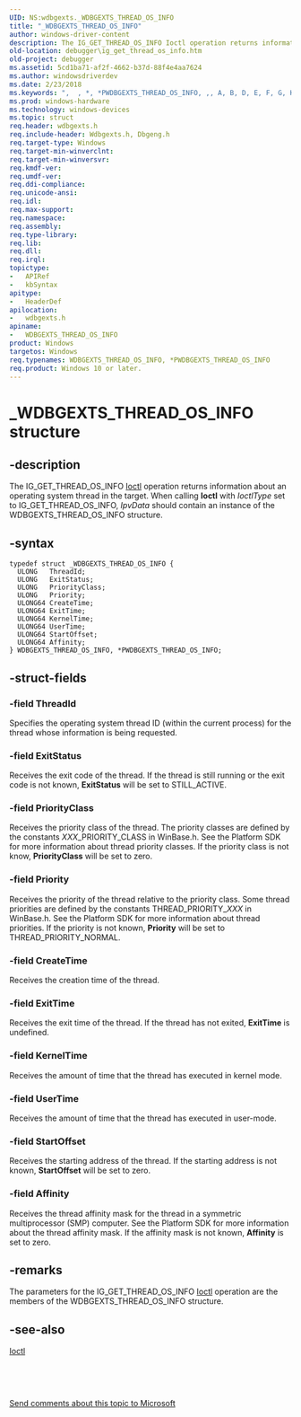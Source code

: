 ```yaml
---
UID: NS:wdbgexts._WDBGEXTS_THREAD_OS_INFO
title: "_WDBGEXTS_THREAD_OS_INFO"
author: windows-driver-content
description: The IG_GET_THREAD_OS_INFO Ioctl operation returns information about an operating system thread in the target. When calling Ioctl with IoctlType set to IG_GET_THREAD_OS_INFO, IpvData should contain an instance of the WDBGEXTS_THREAD_OS_INFO structure.
old-location: debugger\ig_get_thread_os_info.htm
old-project: debugger
ms.assetid: 5cd1ba71-af2f-4662-b37d-88f4e4aa7624
ms.author: windowsdriverdev
ms.date: 2/23/2018
ms.keywords: ",  , *, *PWDBGEXTS_THREAD_OS_INFO, ,, A, B, D, E, F, G, H, I, N, O, P, PWDBGEXTS_THREAD_OS_INFO, PWDBGEXTS_THREAD_OS_INFO structure pointer [Windows Debugging], R, S, T, W, WDBGEXTS_THREAD_OS_INFO, WDBGEXTS_THREAD_OS_INFO structure [Windows Debugging], WdbgExts_Ref_dfcc01ec-d4f4-4eba-adb5-d729f951f502.xml, X, _, _WDBGEXTS_THREAD_OS_INFO, debugger.ig_get_thread_os_info, wdbgexts/PWDBGEXTS_THREAD_OS_INFO, wdbgexts/WDBGEXTS_THREAD_OS_INFO"
ms.prod: windows-hardware
ms.technology: windows-devices
ms.topic: struct
req.header: wdbgexts.h
req.include-header: Wdbgexts.h, Dbgeng.h
req.target-type: Windows
req.target-min-winverclnt: 
req.target-min-winversvr: 
req.kmdf-ver: 
req.umdf-ver: 
req.ddi-compliance: 
req.unicode-ansi: 
req.idl: 
req.max-support: 
req.namespace: 
req.assembly: 
req.type-library: 
req.lib: 
req.dll: 
req.irql: 
topictype:
-	APIRef
-	kbSyntax
apitype:
-	HeaderDef
apilocation:
-	wdbgexts.h
apiname:
-	WDBGEXTS_THREAD_OS_INFO
product: Windows
targetos: Windows
req.typenames: WDBGEXTS_THREAD_OS_INFO, *PWDBGEXTS_THREAD_OS_INFO
req.product: Windows 10 or later.
---
```


# _WDBGEXTS_THREAD_OS_INFO structure


## -description


The IG_GET_THREAD_OS_INFO <a href="..\wdbgexts\nc-wdbgexts-pwindbg_ioctl_routine.md">Ioctl</a> operation returns information about an operating system thread in the target.  When calling <b>Ioctl</b> with <i>IoctlType</i> set to IG_GET_THREAD_OS_INFO, <i>IpvData</i> should contain an instance of the WDBGEXTS_THREAD_OS_INFO structure.


## -syntax


````
typedef struct _WDBGEXTS_THREAD_OS_INFO {
  ULONG   ThreadId;
  ULONG   ExitStatus;
  ULONG   PriorityClass;
  ULONG   Priority;
  ULONG64 CreateTime;
  ULONG64 ExitTime;
  ULONG64 KernelTime;
  ULONG64 UserTime;
  ULONG64 StartOffset;
  ULONG64 Affinity;
} WDBGEXTS_THREAD_OS_INFO, *PWDBGEXTS_THREAD_OS_INFO;
````


## -struct-fields




### -field ThreadId

Specifies the operating system thread ID (within the current process) for the thread whose information is being requested.


### -field ExitStatus

Receives the exit code of the thread.  If the thread is still running or the exit code is not known, <b>ExitStatus</b> will be set to STILL_ACTIVE.


### -field PriorityClass

Receives the priority class of the thread.  The priority classes are defined by the constants <i>XXX</i>_PRIORITY_CLASS in WinBase.h.  See the Platform SDK for more information about thread priority classes.  If the priority class is not know, <b>PriorityClass</b> will be set to zero.


### -field Priority

Receives the priority of the thread relative to the priority class.  Some thread priorities are defined by the constants THREAD_PRIORITY_<i>XXX</i> in WinBase.h.  See the Platform SDK for more information about thread priorities.  If the priority is not known, <b>Priority</b> will be set to THREAD_PRIORITY_NORMAL.


### -field CreateTime

Receives the creation time of the thread.


### -field ExitTime

Receives the exit time of the thread.  If the thread has not exited, <b>ExitTime</b> is undefined.


### -field KernelTime

Receives the amount of time that the thread has executed in kernel mode.


### -field UserTime

Receives the amount of time that the thread has executed in user-mode.


### -field StartOffset

Receives the starting address of the thread.  If the starting address is not known, <b>StartOffset</b> will be set to zero.


### -field Affinity

Receives the thread affinity mask for the thread in a symmetric multiprocessor (SMP) computer.  See the Platform SDK for more information about the thread affinity mask.  If the affinity mask is not known, <b>Affinity</b> is set to zero.


## -remarks



The parameters for the IG_GET_THREAD_OS_INFO <a href="..\wdbgexts\nc-wdbgexts-pwindbg_ioctl_routine.md">Ioctl</a> operation are the members of the WDBGEXTS_THREAD_OS_INFO structure.




## -see-also

<a href="..\wdbgexts\nc-wdbgexts-pwindbg_ioctl_routine.md">Ioctl</a>



 

 

<a href="mailto:wsddocfb@microsoft.com?subject=Documentation%20feedback [debugger\debugger]:%20WDBGEXTS_THREAD_OS_INFO structure%20 RELEASE:%20(2/23/2018)&amp;body=%0A%0APRIVACY STATEMENT%0A%0AWe use your feedback to improve the documentation. We don't use your email address for any other purpose, and we'll remove your email address from our system after the issue that you're reporting is fixed. While we're working to fix this issue, we might send you an email message to ask for more info. Later, we might also send you an email message to let you know that we've addressed your feedback.%0A%0AFor more info about Microsoft's privacy policy, see http://privacy.microsoft.com/en-us/default.aspx." title="Send comments about this topic to Microsoft">Send comments about this topic to Microsoft</a>

